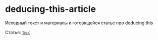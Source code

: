 # deducing-this-article

Исходный текст и материалы к готовящейся статье про deducing this

Статья: [тык](sources/article.md)